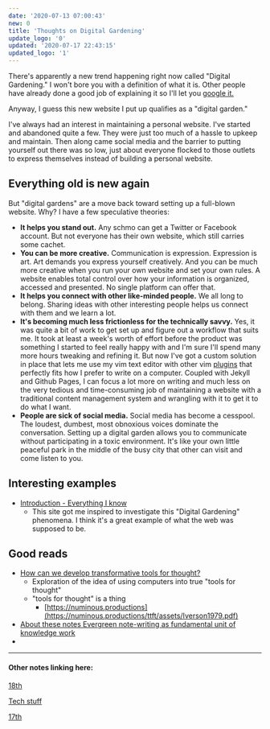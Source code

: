 ```yaml
---
date: '2020-07-13 07:00:43'
new: 0
title: 'Thoughts on Digital Gardening'
update_logo: '0'
updated: '2020-07-17 22:43:15'
updated_logo: '1'
---
```

There's apparently a new trend happening right now called "Digital Gardening." I
won't bore you with a definition of what it is. Other people have already done a
good job of explaining it so I'll let you [google it.](https://www.google.com/search?q=digital+gardening)

Anyway, I guess this new website I put up qualifies as a "digital garden."

I've always had an interest in maintaining a personal website. I've started and
abandoned quite a few. They were just too much of a hassle to upkeep and
maintain. Then along came social media and the barrier to putting yourself out
there was so low, just about everyone flocked to those outlets to express
themselves instead of building a personal website.

## Everything old is new again

But "digital gardens" are a move back toward setting up a full-blown website.
Why? I have a few speculative theories:

* **It helps you stand out.** Any schmo can get a Twitter or Facebook account. But
  not everyone has their own website, which still carries some cachet.
* **You can be more creative.** Communication is expression. Expression is
  art. Art demands you express yourself creatively. And you can be much more
  creative when you run your own website and set your own rules. A website
  enables total control over how your information is organized, accessed and
  presented. No single platform can offer that.
* **It helps you connect with other like-minded people.** We all long to belong.
  Sharing ideas with other interesting people helps us connect with
  them and we learn a lot.
* **It's becoming much less frictionless for the technically savvy.** Yes, it
  was quite a bit of work to get set up and figure out a workflow that suits me.
  It took at least a week's worth of effort before the product was something I
  started to feel really happy with and I'm sure I'll spend many more hours
  tweaking and refining it. But now I've got a custom solution in place that
  lets me use my vim text editor with other vim [plugins](/vimwiki) that
  perfectly fits how I prefer to write on a computer. Coupled with Jekyll and
  Github Pages, I can focus a lot more on writing and much less on the very
  tedious and time-consuming job of maintaining a website with a traditional
  content management system and wrangling with it to get it to do what I want.
* **People are sick of social media.** Social media has become a cesspool. The
  loudest, dumbest, most obnoxious voices dominate the conversation. Setting up
  a digital garden allows you to communicate without participating in a toxic
  environment. It's like your own little peaceful park in the middle of the busy
  city that other can visit and come listen to you.

## Interesting examples
* [Introduction - Everything I know](https://wiki.nikitavoloboev.xyz/)
  * This site got me inspired to investigate this "Digital Gardening" phenomena.
    I think it's a great example of what the web was supposed to be.

## Good reads
* [How can we develop transformative tools for thought?](https://numinous.productions/ttft/)
  * Exploration of the idea of using computers into true "tools for thought"
  * "tools for thought" is a thing
    * [https://numinous.productions](https://numinous.productions/ttft/assets/Iverson1979.pdf)
* [About these notes  Evergreen note-writing as fundamental unit of knowledge work](https://notes.andymatuschak.org/About_these_notes?stackedNotes=z3SjnvsB5aR2ddsycyXofbYR7fCxo7RmKW2be)
*

---
#### Other notes linking here:

[18th](/2020-07-18)

[Tech stuff](/Tech-stuff)

[17th](/2020-07-17)
